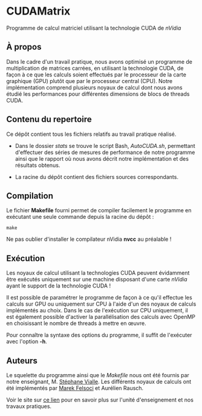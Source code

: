 # CUDAMatrix

Programme de calcul matriciel utilisant la technologie CUDA de *nVidia*

## À propos

Dans le cadre d'un travail pratique, nous avons optimisé un programme de multiplication de matrices carrées, en utilisant la technologie CUDA, de façon à ce que les calculs soient effectués par le processeur de la carte graphique (GPU) plutôt que par le processeur central (CPU). Notre implémentation comprend plusieurs noyaux de calcul dont nous avons étudié les performances pour différentes dimensions de blocs de threads CUDA.

## Contenu du repertoire

Ce dépôt contient tous les fichiers relatifs au travail pratique réalisé.

- Dans le dossier *stats* se trouve le script Bash, *AutoCUDA.sh*, permettant d'effectuer des séries de mesures de performance de notre programme ainsi que le rapport où nous avons décrit notre implémentation et des résultats obtenus.

- La racine du dépôt contient des fichiers sources correspondants.

## Compilation

Le fichier **Makefile** fourni permet de compiler facilement le programme en exécutant une seule commande depuis la racine du dépôt :

```make```

Ne pas oublier d'installer le compilateur nVidia **nvcc** au préalable !

## Exécution

Les noyaux de calcul utilisant la technologies CUDA peuvent évidamment être exécutés uniquement sur une machine disposant d'une carte *nVidia* ayant le support de la technologie CUDA !

Il est possible de paramétrer le programme de façon à ce qu'il effectue les calculs sur GPU ou uniquement sur CPU à l'aide d'un des noyaux de calculs implémentés au choix. Dans le cas de l'exécution sur CPU uniquement, il est également possible d'activer la parallélisation des calculs avec OpenMP en choisissant le nombre de threads à mettre en œuvre.

Pour connaître la syntaxe des options du programme, il suffit de l'exécuter avec l'option **-h**.

## Auteurs

Le squelette du programme ainsi que le *Makefile* nous ont été fournis par notre enseignant, M. [Stéphane Vialle](http://www.metz.supelec.fr/metz/personnel/vialle/information-vialle/index.html). Les différents noyaux de calculs ont été implémentés par [Marek Felsoci](mailto:marek.felsoci@etu.unistra.fr) et Aurélien Rausch.

Voir le site sur [ce lien](http://www.metz.supelec.fr/metz/personnel/vialle/course/Unistra-M2-RISE-SDG/) pour en savoir plus sur l'unité d'enseignement et nos travaux pratiques.
